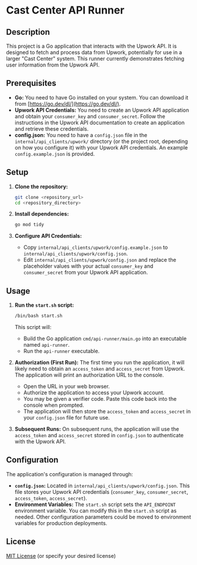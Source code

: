 # Cast Center API Runner

## Description

This project is a Go application that interacts with the Upwork API. It is designed to fetch and process data from Upwork, potentially for use in a larger "Cast Center" system.  This runner currently demonstrates fetching user information from the Upwork API.

## Prerequisites

*   **Go:** You need to have Go installed on your system. You can download it from [https://go.dev/dl/](https://go.dev/dl/).
*   **Upwork API Credentials:** You need to create an Upwork API application and obtain your `consumer_key` and `consumer_secret`. Follow the instructions in the Upwork API documentation to create an application and retrieve these credentials.
*   **config.json:**  You need to have a `config.json` file in the `internal/api_clients/upwork/` directory (or the project root, depending on how you configure it) with your Upwork API credentials. An example `config.example.json` is provided.

## Setup

1.  **Clone the repository:**
    ```bash
    git clone <repository_url>
    cd <repository_directory>
    ```

2.  **Install dependencies:**
    ```bash
    go mod tidy
    ```

3.  **Configure API Credentials:**
    *   Copy `internal/api_clients/upwork/config.example.json` to `internal/api_clients/upwork/config.json`.
    *   Edit `internal/api_clients/upwork/config.json` and replace the placeholder values with your actual `consumer_key` and `consumer_secret` from your Upwork API application.

## Usage

1.  **Run the `start.sh` script:**
    ```bash
    /bin/bash start.sh
    ```
    This script will:
    *   Build the Go application `cmd/api-runner/main.go` into an executable named `api-runner`.
    *   Run the `api-runner` executable.

2.  **Authorization (First Run):**
    The first time you run the application, it will likely need to obtain an `access_token` and `access_secret` from Upwork.  The application will print an authorization URL to the console.
    *   Open the URL in your web browser.
    *   Authorize the application to access your Upwork account.
    *   You may be given a verifier code. Paste this code back into the console when prompted.
    *   The application will then store the `access_token` and `access_secret` in your `config.json` file for future use.

3.  **Subsequent Runs:**
    On subsequent runs, the application will use the `access_token` and `access_secret` stored in `config.json` to authenticate with the Upwork API.

## Configuration

The application's configuration is managed through:

*   **`config.json`:** Located in `internal/api_clients/upwork/config.json`. This file stores your Upwork API credentials (`consumer_key`, `consumer_secret`, `access_token`, `access_secret`).
*   **Environment Variables:** The `start.sh` script sets the `API_ENDPOINT` environment variable. You can modify this in the `start.sh` script as needed.  Other configuration parameters could be moved to environment variables for production deployments.

## License

[MIT License](LICENSE) (or specify your desired license)
